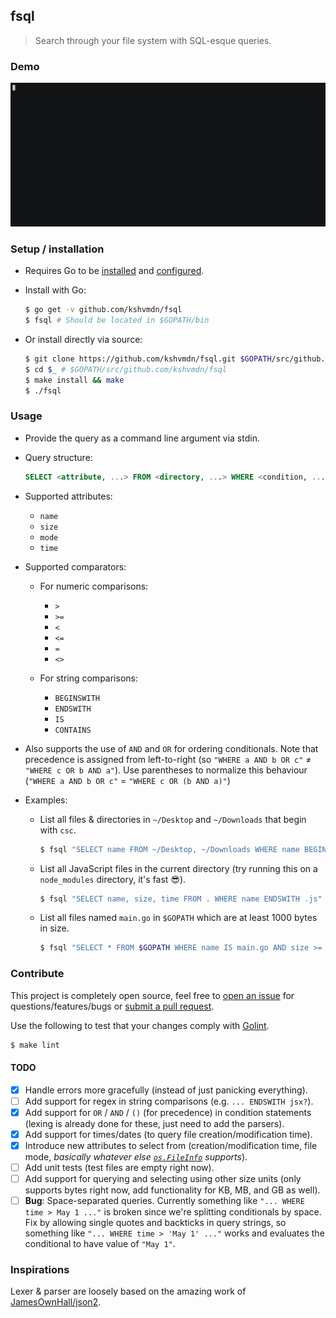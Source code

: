 ## fsql

>Search through your file system with SQL-esque queries.

### Demo

<a href="https://asciinema.org/a/118075" target="_blank">![](./fsql.gif)</a>

### Setup / installation

  - Requires Go to be [installed](https://golang.org/doc/install) and [configured](https://golang.org/doc/install#testing).

  - Install with Go:

    ```sh
    $ go get -v github.com/kshvmdn/fsql
    $ fsql # Should be located in $GOPATH/bin
    ```

  - Or install directly via source:

    ```sh
    $ git clone https://github.com/kshvmdn/fsql.git $GOPATH/src/github.com/kshvmdn/fsql
    $ cd $_ # $GOPATH/src/github.com/kshvmdn/fsql
    $ make install && make
    $ ./fsql
    ```

### Usage

  - Provide the query as a command line argument via stdin.

  - Query structure:

    ```sql
    SELECT <attribute, ...> FROM <directory, ...> WHERE <condition, ...>
    ```

  - Supported attributes:

    + `name`
    + `size`
    + `mode`
    + `time`

  - Supported comparators:

    + For numeric comparisons:

      * `>`
      * `>=`
      * `<`
      * `<=`
      * `=`
      * `<>`

    + For string comparisons:

      * `BEGINSWITH`
      * `ENDSWITH`
      * `IS`
      * `CONTAINS`

  - Also supports the use of `AND` and `OR` for ordering conditionals. Note that precedence is assigned from left-to-right (so `"WHERE a AND b OR c"` ≠ `"WHERE c OR b AND a"`). Use parentheses to normalize this behaviour (`"WHERE a AND b OR c"` = `"WHERE c OR (b AND a)"`)

  - Examples:
    
    - List all files & directories in `~/Desktop` and `~/Downloads` that begin with `csc`.

      ```sh
      $ fsql "SELECT name FROM ~/Desktop, ~/Downloads WHERE name BEGINSWITH csc"
      ```

    - List all JavaScript files in the current directory (try running this on a `node_modules` directory, it's fast :sunglasses:).

      ```sh
      $ fsql "SELECT name, size, time FROM . WHERE name ENDSWITH .js"
      ```

    - List all files named `main.go` in `$GOPATH` which are at least 1000 bytes in size.

      ```sh
      $ fsql "SELECT * FROM $GOPATH WHERE name IS main.go AND size >= 1000"
      ```

### Contribute

This project is completely open source, feel free to [open an issue](https://github.com/kshvmdn/issues) for questions/features/bugs or [submit a pull request](https://github.com/kshvmdn/pulls).

Use the following to test that your changes comply with [Golint](https://github.com/golang/lint).

  ```sh
  $ make lint
  ```

#### __TODO__

  - [x] Handle errors more gracefully (instead of just panicking everything).
  - [ ] Add support for regex in string comparisons (e.g. `... ENDSWITH jsx?`).
  - [x] Add support for `OR` / `AND`  / `()` (for precedence) in condition statements (lexing is already done for these, just need to add the parsers).
  - [x] Add support for times/dates (to query file creation/modification time).
  - [x] Introduce new attributes to select from (creation/modification time, file mode, _basically whatever else [`os.FileInfo`](https://golang.org/pkg/os/#FileInfo) supports_).
  - [ ] Add unit tests (test files are empty right now).
  - [ ] Add support for querying and selecting using other size units (only supports bytes right now, add functionality for KB, MB, and GB as well).
  - [ ] **Bug**: Space-separated queries. Currently something like `"... WHERE time > May 1 ..."` is broken since we're splitting conditionals by space. Fix by allowing single quotes and backticks in query strings, so something like `"... WHERE time > 'May 1' ..."` works and evaluates the conditional to have value of `"May 1"`.

### Inspirations

Lexer & parser are loosely based on the amazing work of [JamesOwnHall/json2](https://github.com/JamesOwenHall/json2).
